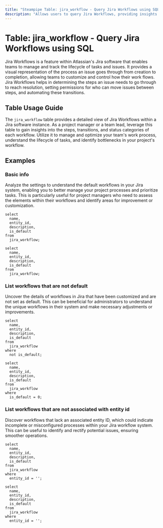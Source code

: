 ```yaml
---
title: "Steampipe Table: jira_workflow - Query Jira Workflows using SQL"
description: "Allows users to query Jira Workflows, providing insights into the steps, transitions, and status categories of each workflow."
---
```


# Table: jira_workflow - Query Jira Workflows using SQL

Jira Workflows is a feature within Atlassian's Jira software that enables teams to manage and track the lifecycle of tasks and issues. It provides a visual representation of the process an issue goes through from creation to completion, allowing teams to customize and control how their work flows. Jira Workflows helps in determining the steps an issue needs to go through to reach resolution, setting permissions for who can move issues between steps, and automating these transitions.

## Table Usage Guide

The `jira_workflow` table provides a detailed view of Jira Workflows within a Jira software instance. As a project manager or a team lead, leverage this table to gain insights into the steps, transitions, and status categories of each workflow. Utilize it to manage and optimize your team's work process, understand the lifecycle of tasks, and identify bottlenecks in your project's workflow.

## Examples

### Basic info
Analyze the settings to understand the default workflows in your Jira system, enabling you to better manage your project processes and prioritize tasks. This is particularly useful for project managers who need to assess the elements within their workflows and identify areas for improvement or customization.

```sql+postgres
select
  name,
  entity_id,
  description,
  is_default
from
  jira_workflow;
```

```sql+sqlite
select
  name,
  entity_id,
  description,
  is_default
from
  jira_workflow;
```

### List workflows that are not default
Uncover the details of workflows in Jira that have been customized and are not set as default. This can be beneficial for administrators to understand the unique workflows in their system and make necessary adjustments or improvements.

```sql+postgres
select
  name,
  entity_id,
  description,
  is_default
from
  jira_workflow
where
  not is_default;
```

```sql+sqlite
select
  name,
  entity_id,
  description,
  is_default
from
  jira_workflow
where
  is_default = 0;
```

### List workflows that are not associated with entity id
Discover workflows that lack an associated entity ID, which could indicate incomplete or misconfigured processes within your Jira workflow system. This can be useful to identify and rectify potential issues, ensuring smoother operations.

```sql+postgres
select
  name,
  entity_id,
  description,
  is_default
from
  jira_workflow
where
  entity_id = '';
```

```sql+sqlite
select
  name,
  entity_id,
  description,
  is_default
from
  jira_workflow
where
  entity_id = '';
```